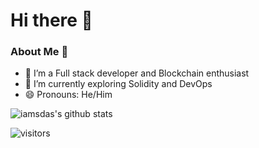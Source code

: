 # Hi there 👋

<!--
**iamsdas/iamsdas** is a ✨ _special_ ✨ repository because its `README.md` (this file) appears on your GitHub profile.

Here are some ideas to get you started:

- 🔭 I’m currently working on ...
- 🌱 I’m currently learning ...
- 👯 I’m looking to collaborate on ...
- 🤔 I’m looking for help with ...
- 💬 Ask me about ...
- 📫 How to reach me: ...
- 😄 Pronouns: ...
- ⚡ Fun fact: ...
-->

### About Me 🚀
- 🔭 I’m a Full stack developer and Blockchain enthusiast
- 🌱 I’m currently exploring Solidity and DevOps
- 😄 Pronouns: He/Him

![iamsdas's github stats](https://github-readme-stats.vercel.app/api?username=iamsdas&count_private=true&hide=stars&show_icons=true&hide_border=true)
<br />

![visitors](https://visitor-badge.laobi.icu/badge?page_id=iamsdas.iamsdas)
